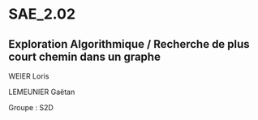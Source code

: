 # SAE_2.02

## Exploration Algorithmique / Recherche de plus court chemin dans un graphe

WEIER Loris

LEMEUNIER Gaëtan

Groupe : S2D